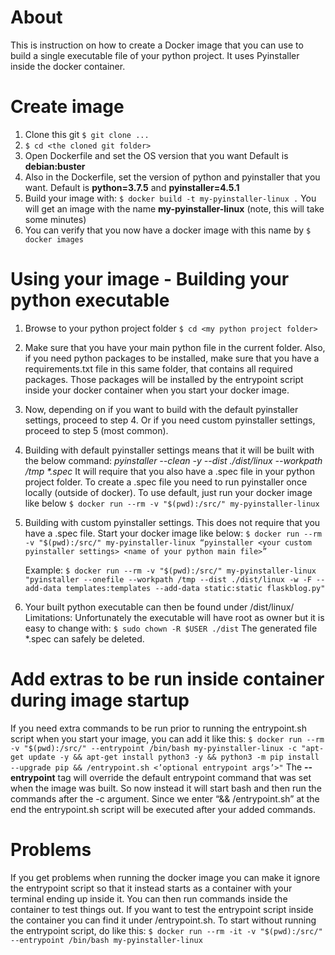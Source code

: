 # About
This is instruction on how to create a Docker image that you can use to build a single executable file of your python project. It uses Pyinstaller inside the docker container.

# Create image
1. Clone this git
   ```$ git clone ...```
2. ```$ cd <the cloned git folder>```
3. Open Dockerfile and set the OS version that you want
   Default is **debian:buster**
4. Also in the Dockerfile, set the version of python and pyinstaller that you want. Default is **python=3.7.5** and **pyinstaller=4.5.1**
5. Build your image with:
   ```$ docker build -t my-pyinstaller-linux .```
   You will get an image with the name **my-pyinstaller-linux**
   (note, this will take some minutes)
6. You can verify that you now have a docker image with this name by
   ```$ docker images```

# Using your image - Building your python executable
1. Browse to your python project folder
   ```$ cd <my python project folder>```
2. Make sure that you have your main python file in the current folder. Also, if you need python packages to be installed, make sure that you have a requirements.txt file in this same folder, that contains all required packages. Those packages will be installed by the entrypoint script inside your docker container when you start your docker image.
3. Now, depending on if you want to build with the default pyinstaller settings, proceed to step 4. Or if you need custom pyinstaller settings, proceed to step 5 (most common).
4. Building with default pyinstaller settings means that it will be built with the below command:
   *pyinstaller --clean -y --dist ./dist/linux --workpath /tmp \*.spec*
   It will require that you also have a .spec file in your python project folder. To create a .spec file you need to run pyinstaller once locally (outside of docker). 
   To use default, just run your docker image like below
   ```$ docker run --rm -v "$(pwd):/src/" my-pyinstaller-linux```
5. Building with custom pyinstaller settings. This does not require that you have a .spec file. Start your docker image like below:
   ```$ docker run --rm -v "$(pwd):/src/" my-pyinstaller-linux “pyinstaller <your custom pyinstaller settings> <name of your python main file>”```  
     
   Example:
   ```$ docker run --rm -v "$(pwd):/src/" my-pyinstaller-linux "pyinstaller --onefile --workpath /tmp --dist ./dist/linux -w -F --add-data templates:templates --add-data static:static flaskblog.py"```
6. Your built python executable can then be found under <your python project folder>/dist/linux/
   Limitations: Unfortunately the executable will have root as owner but it is easy to change with:
   ```$ sudo chown -R $USER ./dist```
   The generated file *.spec can safely be deleted.

# Add extras to be run inside container during image startup
If you need extra commands to be run prior to running the entrypoint.sh script when you start your image, you can add it like this:
```$ docker run --rm -v "$(pwd):/src/" --entrypoint /bin/bash my-pyinstaller-linux -c "apt-get update -y && apt-get install python3 -y && python3 -m pip install --upgrade pip && /entrypoint.sh <’optional entrypoint args’>"```
The **--entrypoint** tag will override the default entrypoint command that was set when the image was built. So now instead it will start bash and then run the commands after the -c argument. Since we enter “&& /entrypoint.sh” at the end the entrypoint.sh script will be executed after your added commands.

# Problems
If you get problems when running the docker image you can make it ignore the entrypoint script so that it instead starts as a container with your terminal ending up inside it. You can then run commands inside the container to test things out. If you want to test the entrypoint script inside the container you can find it under /entrypoint.sh.
To start without running the entrypoint script, do like this:
```$ docker run --rm -it -v "$(pwd):/src/" --entrypoint /bin/bash my-pyinstaller-linux```

